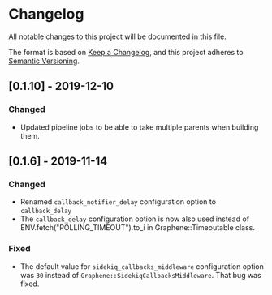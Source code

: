 # Changelog
All notable changes to this project will be documented in this file.

The format is based on [Keep a Changelog](https://keepachangelog.com/en/1.0.0/),
and this project adheres to [Semantic Versioning](https://semver.org/spec/v2.0.0.html).

## [0.1.10] - 2019-12-10
### Changed
- Updated pipeline jobs to be able to take multiple parents when building them.

## [0.1.6] - 2019-11-14
### Changed
- Renamed `callback_notifier_delay` configuration option to `callback_delay`
- The `callback_delay` configuration option is now also used instead of ENV.fetch("POLLING_TIMEOUT").to_i in Graphene::Timeoutable class.

### Fixed
- The default value for `sidekiq_callbacks_middleware` configuration option was `30` instead of `Graphene::SidekiqCallbacksMiddleware`. That bug was fixed.
